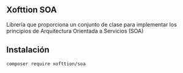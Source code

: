 ## Xofttion SOA

Librería que proporciona un conjunto de clase para implementar los principios de Arquitectura Orientada a Servicios (SOA)

## Instalación

    composer require xofttion/soa